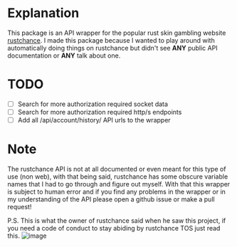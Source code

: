 # Explanation

This package is an API wrapper for the popular rust skin gambling website [rustchance](https://rustchance.com). I made this package because I wanted to play around with automatically doing things on rustchance but didn't see **ANY** public API documentation or **ANY** talk about one.

# TODO

- [ ] Search for more authorization required socket data
- [ ] Search for more authorization required http/s endpoints
- [ ] Add all /api/account/history/ API urls to the wrapper

# Note

The rustchance API is not at all documented or even meant for this type of use (non web), with that being said, rustchance has some obscure variable names that I had to go through and figure out myself. With that this wrapper is subject to human error and if you find any problems in the wrapper or in my understanding of the API please open a github issue or make a pull request!

P.S. This is what the owner of rustchance said when he saw this project, if you need a code of conduct to stay abiding by rustchance TOS just read this. ![image](https://user-images.githubusercontent.com/61803796/115126249-a613e100-9f9b-11eb-950c-0ee0afc9a90d.png)
